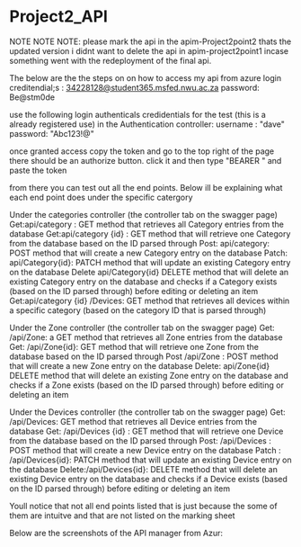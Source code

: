 # Project2_API

NOTE NOTE NOTE: please mark the api in the apim-Project2point2 thats the updated version i didnt want to delete the api in apim-project2point1 incase something went with the redeployment of the final api.

The below are the the steps on on how to access my api from azure 
login creditendial;s : 
34228128@student365.msfed.nwu.ac.za
password: Be@stm0de

use the following login authenticals credidentials for the test (this is a already registered use) in the Authentication controller:
username : "dave"
password: "Abc123!@"

once granted access copy the token and go to the top right of the page there should be an authorize button. 
click it and then type "BEARER " and paste the token

from there you can test out all the end points. Below ill be explaining what each end point does under the specific catergory 

Under the categories controller (the controller tab on the swagger page)
Get:api/category : GET method that retrieves all Category entries from the database
Get:api/category {id} : GET method that will retrieve one Category from the database based on the ID parsed through
Post: api/category:  POST method that will create a new Category entry on the database
Patch: api/Category{id}:  PATCH method that will update an existing Category entry on the database 
Delete api/Category{id} DELETE method that will delete an existing Category entry on the database and checks if a Category exists (based on the ID parsed through) before editing or deleting an item
Get:api/category {id} /Devices: GET method that retrieves all devices within a specific category (based on the category ID that is parsed through)

Under the Zone controller (the controller tab on the swagger page)
Get: /api/Zone: a GET method that retrieves all Zone entries from the database
Get: /api/Zone{id}: GET method that will retrieve one Zone from the database based on the ID parsed through
Post /api/Zone : POST method that will create a new Zone entry on the database
Delete: api/Zone{id} DELETE method that will delete an existing Zone entry on the database and checks if a Zone exists (based on the ID parsed through) before editing or deleting an item

Under the Devices controller (the controller tab on the swagger page)
Get: /api/Devices: GET method that retrieves all Device entries from the database
Get: /api/Devices {id} : GET method that will retrieve one Device from the database based on the ID parsed through
Post: /api/Devices : POST method that will create a new Device entry on the database
Patch : /api/Devices{id}: PATCH method that will update an existing Device entry on the database
Delete:/api/Devices{id}: DELETE method that will delete an existing Device entry on the database and checks if a Device exists (based on the ID parsed through) before editing or deleting an item

Youll notice that not all end points listed that is just because the some of them are intuitve and that are not listed on the marking sheet 



<p>Below are the screenshots of the API manager from Azur:</p>
<img scr = "/Endpoints1.PNG"></img>
<img scr = "/Endpoint2.PNG"></img>
<img scr = "/Endpoints3.PNG"></img>





